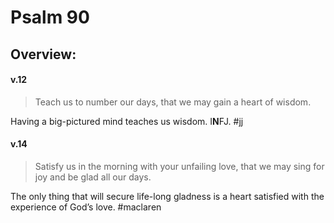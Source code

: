 # Psalm 90

## Overview:


#### v.12
>Teach us to number our days, that we may gain a heart of wisdom.

Having a big-pictured mind teaches us wisdom. I**N**FJ.
#jj 

#### v.14
>Satisfy us in the morning with your unfailing love, that we may sing for joy and be glad all our days.

The only thing that will secure life-long gladness is a heart satisfied with the experience of God’s love.
#maclaren 

